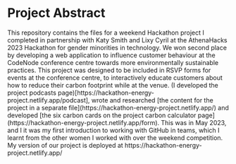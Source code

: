 <h1>
Project Abstract
</h1>
<p>
This repository contains the files for a weekend Hackathon project I completed in partnership with Katy Smith and Lixy Cyril at the AthenaHacks 2023 Hackathon for gender minorities in  technology. We won second place by developing a web application to influence customer behaviour at the CodeNode conference centre towards more environmentally sustainable practices. This project was designed to be included in RSVP forms for events at the conference centre, to interactively educate customers about how to reduce their carbon footprint while at the venue. (I developed the project podcasts page)[https://hackathon-energy-project.netlify.app/podcast], wrote and researched [the content for the project in a separate file](https://hackathon-energy-project.netlify.app/) and developed [the six carbon cards on the project carbon calculator page](https://hackathon-energy-project.netlify.app/form). This was in May 2023, and I it was my first introduction to working with GitHub in teams, which I learnt from the other women I worked with over the weekend competition. My version of our project is deployed at https://hackathon-energy-project.netlify.app/ 
</p>
